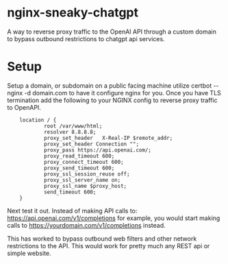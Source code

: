 # nginx-sneaky-chatgpt
A way to reverse proxy traffic to the OpenAI API through a custom domain to bypass outbound restrictions to chatgpt api services. 

# Setup 
Setup a domain, or subdomain on a public facing machine utilize certbot --nginx -d domain.com  to have it configure nginx for you. 
Once you have TLS termination add the following to your NGINX config to reverse proxy traffic to OpenAPI.

        location / {
                root /var/www/html;
                resolver 8.8.8.8;
                proxy_set_header   X-Real-IP $remote_addr;
                proxy_set_header Connection "";
                proxy_pass https://api.openai.com/;
                proxy_read_timeout 600;
                proxy_connect_timeout 600;
                proxy_send_timeout 600;
                proxy_ssl_session_reuse off;
                proxy_ssl_server_name on;
                proxy_ssl_name $proxy_host;
                send_timeout 600;
        }

Next test it out.  Instead of making API calls to:  https://api.openai.com/v1/completions for example, you would start making calls to https://yourdomain.com/v1/completions instead. 

This has worked to bypass outbound web filters and other network restrictions to the API.  This would work for pretty much any REST api or simple website. 
